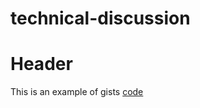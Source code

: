 # technical-discussion

# Header
This is an example of gists [code](https://gist.github.com/julianmisnazamorales/2e2acd863af7ba2624eef3e6ef6dbfca)

